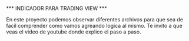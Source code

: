 *** INDICADOR PARA TRADING VIEW ***

En este proyecto podemos observar diferentes archivos para que sea de facil comprender como vamos agreando logica al mismo.
Te invito a que veas el video de youtube donde explico el paso a paso.